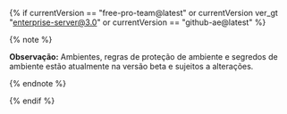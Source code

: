 {% if currentVersion == "free-pro-team@latest" or currentVersion ver_gt "enterprise-server@3.0" or currentVersion == "github-ae@latest" %}

{% note %}

**Observação:** Ambientes, regras de proteção de ambiente e segredos de ambiente estão atualmente na versão beta e sujeitos a alterações.

{% endnote %}

{% endif %}
